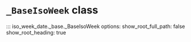 # `_BaseIsoWeek` class

::: iso_week_date._base._BaseIsoWeek
    options:
        show_root_full_path: false
        show_root_heading: true
